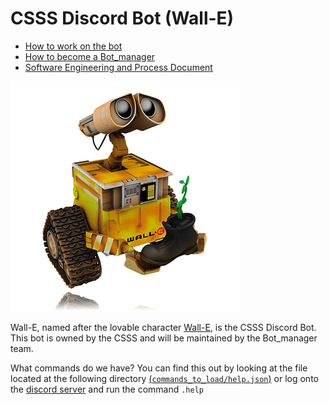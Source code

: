 # CSSS Discord Bot (Wall-E)  

- [How to work on the bot](documentation/Working_on_Bot/README.md)  
- [How to become a Bot_manager](documentation/Being_a_Bot_manager.md)
- [Software Engineering and Process Document](https://github.com/CSSS/wall_e/wiki/6.-Software-Engineering-and-Process-Document)

![The One and Only, Lovable Wall-E](wall_e_pic.jpg)

Wall-E, named after the lovable character [Wall-E](https://en.wikipedia.org/wiki/WALL-E), is the CSSS Discord Bot. This bot is owned by the CSSS and will be maintained by the Bot_manager team.  

What commands do we have? You can find this out by looking at the file located at the following directory [(`commands_to_load/help.json`)](https://github.com/CSSS/wall_e/blob/master/commands_to_load/help.json) or log onto the [discord server](https://discord.gg/9jZ5wa8?fbclid=IwAR3rKhuygMViNlOH0CoLmIloA-X-5RjIelevzIj25uwEHq-RimIb5T1xWYs) and run the command `.help`  
